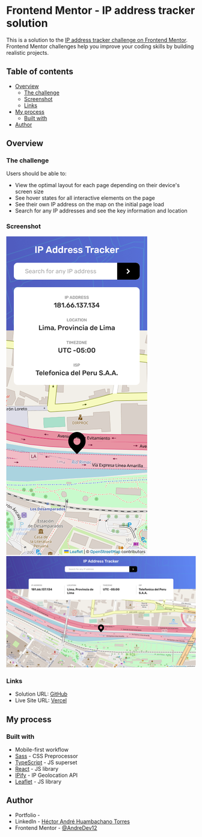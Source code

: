 # Frontend Mentor - IP address tracker solution

This is a solution to the [IP address tracker challenge on Frontend Mentor](https://www.frontendmentor.io/challenges/ip-address-tracker-I8-0yYAH0). Frontend Mentor challenges help you improve your coding skills by building realistic projects.

## Table of contents

- [Overview](#overview)
  - [The challenge](#the-challenge)
  - [Screenshot](#screenshot)
  - [Links](#links)
- [My process](#my-process)
  - [Built with](#built-with)
- [Author](#author)

## Overview

### The challenge

Users should be able to:

- View the optimal layout for each page depending on their device's screen size
- See hover states for all interactive elements on the page
- See their own IP address on the map on the initial page load
- Search for any IP addresses and see the key information and location

### Screenshot

![](./src/assets/images/ip-address-tracker-mobile.png)
![](./src/assets/images/ip-address-tracker-desktop.png)

### Links

- Solution URL: [GitHub](https://github.com/AndreDev12/ip-address-tracker)
- Live Site URL: [Vercel](https://ip-address-tracker-neon-psi.vercel.app/)

## My process

### Built with

- Mobile-first workflow
- [Sass](https://sass-lang.com/) - CSS Preprocessor
- [TypeScript](https://www.typescriptlang.org/) - JS superset
- [React](https://reactjs.org/) - JS library
- [IPify](https://geo.ipify.org/) - IP Geolocation API
- [Leaflet](https://leafletjs.com//) - JS library

## Author

- Portfolio - [<AndreDev />](https://andredev.vercel.app/)
- LinkedIn - [Héctor André Huambachano Torres](https://www.linkedin.com/in/h%C3%A9ctor-andr%C3%A9-huambachano-torres/)
- Frontend Mentor - [@AndreDev12](https://www.frontendmentor.io/profile/AndreDev12)
